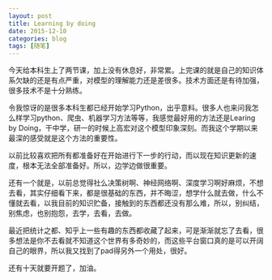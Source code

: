 ```yaml
---
layout: post
title: Learning by doing
date: 2015-12-10
categories: blog
tags: [随笔]
---
```


今天给本科生上了两节课，加上没有休息好，非常累。上完课的就是自己的知识体系欠缺的还是有点严重，对模型的理解能力还是差很多。技术方面还是有待加强，很多技术不是十分熟练。

令我惊讶的是很多本科生都已经开始学习Python，出乎意料。很多人也来问我怎么样学习python、爬虫、机器学习方法等等，我感觉最好用的方法还是Learing by Doing，干中学，研一的时候上高宏对这个模型印象深刻。而我这个学期以来最深的感受就是这个方法的重要性。

以前比较喜欢把所有都准备好在开始进行下一步的行动，而以现在知识更新的速度，根本无法全部准备好。所以，边学边做很重要。

还有一个就是，以前总觉得社么决策树啊、神经网络啊、深度学习啊好麻烦，不想去看，其实仔细看下来，都是很基础的东西，并不晦涩，想学什么就去做，什么不懂就去看，以我目前的知识贮备，接触到的东西都还没有那么难，所以，别纠结，别焦虑，也别抱怨，去学，去看，去做。

最近把统计之都、知乎上一些有趣的东西都收藏了起来，可是渐渐就忘了去看，很多想法是你不去看就不知道这个世界有多奇妙的，而这些平台窗口真的是可以开阔自己的眼界，所以我又找到了pad得另外一个用处，很好。

还有十天就要开题了，加油。